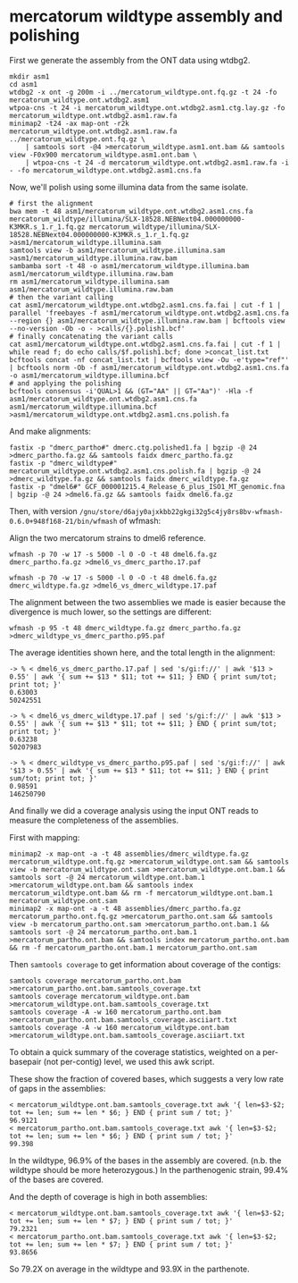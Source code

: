 # mercatorum wildtype assembly and polishing

First we generate the assembly from the ONT data using wtdbg2.

```
mkdir asm1
cd asm1
wtdbg2 -x ont -g 200m -i ../mercatorum_wildtype.ont.fq.gz -t 24 -fo mercatorum_wildtype.ont.wtdbg2.asm1
wtpoa-cns -t 24 -i mercatorum_wildtype.ont.wtdbg2.asm1.ctg.lay.gz -fo mercatorum_wildtype.ont.wtdbg2.asm1.raw.fa
minimap2 -t24 -ax map-ont -r2k mercatorum_wildtype.ont.wtdbg2.asm1.raw.fa ../mercatorum_wildtype.ont.fq.gz \
    | samtools sort -@4 >mercatorum_wildtype.asm1.ont.bam && samtools view -F0x900 mercatorum_wildtype.asm1.ont.bam \
    | wtpoa-cns -t 24 -d mercatorum_wildtype.ont.wtdbg2.asm1.raw.fa -i - -fo mercatorum_wildtype.ont.wtdbg2.asm1.cns.fa
```

Now, we'll polish using some illumina data from the same isolate.

```
# first the alignment
bwa mem -t 48 asm1/mercatorum_wildtype.ont.wtdbg2.asm1.cns.fa mercatorum_wildtype/illumina/SLX-18528.NEBNext04.000000000-K3MKR.s_1.r_1.fq.gz mercatorum_wildtype/illumina/SLX-18528.NEBNext04.000000000-K3MKR.s_1.r_1.fq.gz >asm1/mercatorum_wildtype.illumina.sam
samtools view -b asm1/mercatorum_wildtype.illumina.sam >asm1/mercatorum_wildtype.illumina.raw.bam
sambamba sort -t 48 -o asm1/mercatorum_wildtype.illumina.bam asm1/mercatorum_wildtype.illumina.raw.bam
rm asm1/mercatorum_wildtype.illumina.sam asm1/mercatorum_wildtype.illumina.raw.bam
# then the variant calling
cat asm1/mercatorum_wildtype.ont.wtdbg2.asm1.cns.fa.fai | cut -f 1 | parallel 'freebayes -f asm1/mercatorum_wildtype.ont.wtdbg2.asm1.cns.fa --region {} asm1/mercatorum_wildtype.illumina.raw.bam | bcftools view --no-version -Ob -o - >calls/{}.polish1.bcf'
# finally concatenating the variant calls
cat asm1/mercatorum_wildtype.ont.wtdbg2.asm1.cns.fa.fai | cut -f 1 | while read f; do echo calls/$f.polish1.bcf; done >concat_list.txt
bcftools concat -nf concat_list.txt | bcftools view -Ou -e'type="ref"' | bcftools norm -Ob -f asm1/mercatorum_wildtype.ont.wtdbg2.asm1.cns.fa -o asm1/mercatorum_wildtype.illumina.bcf
# and applying the polishing
bcftools consensus -i'QUAL>1 && (GT="AA" || GT="Aa")' -Hla -f asm1/mercatorum_wildtype.ont.wtdbg2.asm1.cns.fa asm1/mercatorum_wildtype.illumina.bcf >asm1/mercatorum_wildtype.ont.wtdbg2.asm1.cns.polish.fa
```

And make alignments:

```
fastix -p "dmerc_partho#" dmerc.ctg.polished1.fa | bgzip -@ 24 >dmerc_partho.fa.gz && samtools faidx dmerc_partho.fa.gz
fastix -p "dmerc_wildtype#" mercatorum_wildtype.ont.wtdbg2.asm1.cns.polish.fa | bgzip -@ 24 >dmerc_wildtype.fa.gz && samtools faidx dmerc_wildtype.fa.gz
fastix -p "dmel6#" GCF_000001215.4_Release_6_plus_ISO1_MT_genomic.fna | bgzip -@ 24 >dmel6.fa.gz && samtools faidx dmel6.fa.gz
```

Then, with version `/gnu/store/d6ajy0ajxkbb22gkgi32g5c4jy8rs8bv-wfmash-0.6.0+948f168-21/bin/wfmash` of wfmash:

Align the two mercatorum strains to dmel6 reference.

```
wfmash -p 70 -w 17 -s 5000 -l 0 -O -t 48 dmel6.fa.gz dmerc_partho.fa.gz >dmel6_vs_dmerc_partho.17.paf

wfmash -p 70 -w 17 -s 5000 -l 0 -O -t 48 dmel6.fa.gz dmerc_wildtype.fa.gz >dmel6_vs_dmerc_wildtype.17.paf
```

The alignment between the two assemblies we made is easier because the divergence is much lower, so the settings are different:

```
wfmash -p 95 -t 48 dmerc_wildtype.fa.gz dmerc_partho.fa.gz >dmerc_wildtype_vs_dmerc_partho.p95.paf
```

The average identities shown here, and the total length in the alignment:

```
-> % < dmel6_vs_dmerc_partho.17.paf | sed 's/gi:f://' | awk '$13 > 0.55' | awk '{ sum += $13 * $11; tot += $11; } END { print sum/tot; print tot; }'
0.63003
50242551

-> % < dmel6_vs_dmerc_wildtype.17.paf | sed 's/gi:f://' | awk '$13 > 0.55' | awk '{ sum += $13 * $11; tot += $11; } END { print sum/tot; print tot; }'
0.63238
50207983

-> % < dmerc_wildtype_vs_dmerc_partho.p95.paf | sed 's/gi:f://' | awk '$13 > 0.55' | awk '{ sum += $13 * $11; tot += $11; } END { print sum/tot; print tot; }'
0.98591
146250790
```

And finally we did a coverage analysis using the input ONT reads to measure the completeness of the assemblies.

First with mapping:

```
minimap2 -x map-ont -a -t 48 assemblies/dmerc_wildtype.fa.gz mercatorum_wildtype.ont.fq.gz >mercatorum_wildtype.ont.sam && samtools view -b mercatorum_wildtype.ont.sam >mercatorum_wildtype.ont.bam.1 && samtools sort -@ 24 mercatorum_wildtype.ont.bam.1 >mercatorum_wildtype.ont.bam && samtools index mercatorum_wildtype.ont.bam && rm -f mercatorum_wildtype.ont.bam.1 mercatorum_wildtype.ont.sam
minimap2 -x map-ont -a -t 48 assemblies/dmerc_partho.fa.gz mercatorum_partho.ont.fq.gz >mercatorum_partho.ont.sam && samtools view -b mercatorum_partho.ont.sam >mercatorum_partho.ont.bam.1 && samtools sort -@ 24 mercatorum_partho.ont.bam.1 >mercatorum_partho.ont.bam && samtools index mercatorum_partho.ont.bam && rm -f mercatorum_partho.ont.bam.1 mercatorum_partho.ont.sam
```

Then `samtools coverage` to get information about coverage of the contigs:

```
samtools coverage mercatorum_partho.ont.bam >mercatorum_partho.ont.bam.samtools_coverage.txt
samtools coverage mercatorum_wildtype.ont.bam >mercatorum_wildtype.ont.bam.samtools_coverage.txt
samtools coverage -A -w 160 mercatorum_partho.ont.bam >mercatorum_partho.ont.bam.samtools_coverage.asciiart.txt
samtools coverage -A -w 160 mercatorum_wildtype.ont.bam >mercatorum_wildtype.ont.bam.samtools_coverage.asciiart.txt
```

To obtain a quick summary of the coverage statistics, weighted on a per-basepair (not per-contig) level, we used this awk script.

These show the fraction of covered bases, which suggests a very low rate of gaps in the assemblies:

```
< mercatorum_wildtype.ont.bam.samtools_coverage.txt awk '{ len=$3-$2; tot += len; sum += len * $6; } END { print sum / tot; }'
96.9121
< mercatorum_partho.ont.bam.samtools_coverage.txt awk '{ len=$3-$2; tot += len; sum += len * $6; } END { print sum / tot; }'  
99.398
```

In the wildtype, 96.9% of the bases in the assembly are covered. (n.b. the wildtype should be more heterozygous.)
In the parthenogenic strain, 99.4% of the bases are covered.

And the depth of coverage is high in both assemblies:

```
< mercatorum_wildtype.ont.bam.samtools_coverage.txt awk '{ len=$3-$2; tot += len; sum += len * $7; } END { print sum / tot; }'
79.2321
< mercatorum_partho.ont.bam.samtools_coverage.txt awk '{ len=$3-$2; tot += len; sum += len * $7; } END { print sum / tot; }'
93.8656
```

So 79.2X on average in the wildtype and 93.9X in the parthenote.
